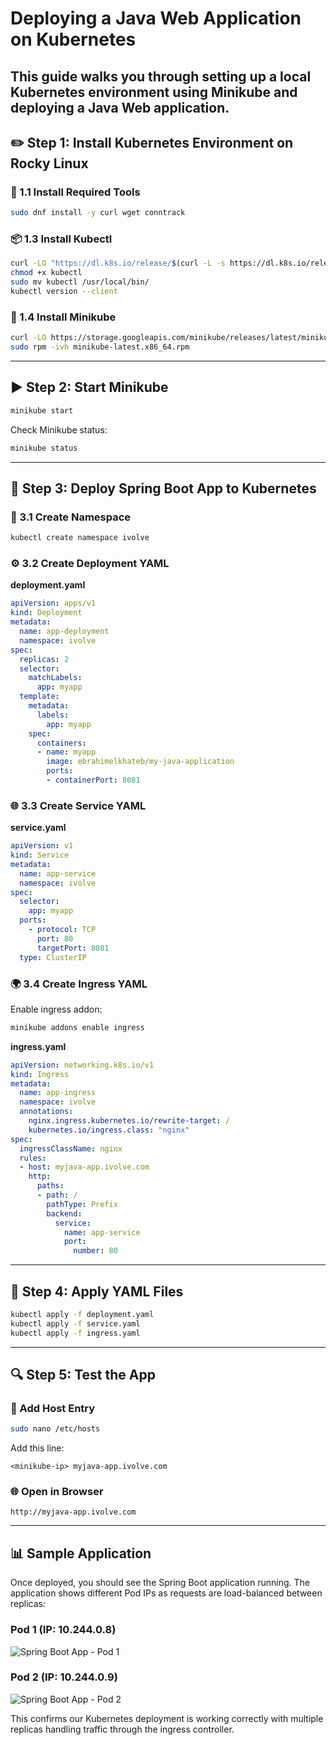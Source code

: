 # Deploying a Java Web Application on Kubernetes
This guide walks you through setting up a local Kubernetes environment using Minikube and deploying a Java Web application.
---
## ✏️ Step 1: Install Kubernetes Environment on Rocky Linux
### 🧱 1.1 Install Required Tools
```bash
sudo dnf install -y curl wget conntrack
```
### 📦 1.3 Install Kubectl
```bash
curl -LO "https://dl.k8s.io/release/$(curl -L -s https://dl.k8s.io/release/stable.txt)/bin/linux/amd64/kubectl"
chmod +x kubectl
sudo mv kubectl /usr/local/bin/
kubectl version --client
```
### 🚀 1.4 Install Minikube
```bash
curl -LO https://storage.googleapis.com/minikube/releases/latest/minikube-latest.x86_64.rpm
sudo rpm -ivh minikube-latest.x86_64.rpm
```
---
## ▶️ Step 2: Start Minikube
```bash
minikube start 
```
Check Minikube status:
```bash
minikube status
```
---
## 🚀 Step 3: Deploy Spring Boot App to Kubernetes
### 📂 3.1 Create Namespace
```bash
kubectl create namespace ivolve
```
### ⚙️ 3.2 Create Deployment YAML
**deployment.yaml**
```yaml
apiVersion: apps/v1
kind: Deployment
metadata:
  name: app-deployment
  namespace: ivolve
spec:
  replicas: 2
  selector:
    matchLabels:
      app: myapp
  template:
    metadata:
      labels:
        app: myapp
    spec:
      containers:
      - name: myapp
        image: ebrahimelkhateb/my-java-application
        ports:
        - containerPort: 8081
```
### 🌐 3.3 Create Service YAML
**service.yaml**
```yaml
apiVersion: v1
kind: Service
metadata:
  name: app-service
  namespace: ivolve
spec:
  selector:
    app: myapp
  ports:
    - protocol: TCP
      port: 80
      targetPort: 8081
  type: ClusterIP
```
### 🌍 3.4 Create Ingress YAML
Enable ingress addon:
```bash
minikube addons enable ingress
```
**ingress.yaml**
```yaml
apiVersion: networking.k8s.io/v1
kind: Ingress
metadata:
  name: app-ingress
  namespace: ivolve
  annotations:
    nginx.ingress.kubernetes.io/rewrite-target: /
    kubernetes.io/ingress.class: "nginx"
spec:
  ingressClassName: nginx
  rules:
  - host: myjava-app.ivolve.com
    http:
      paths:
      - path: /
        pathType: Prefix
        backend:
          service:
            name: app-service
            port:
              number: 80
```
---
## 🔄 Step 4: Apply YAML Files
```bash
kubectl apply -f deployment.yaml
kubectl apply -f service.yaml
kubectl apply -f ingress.yaml
```
---
## 🔍 Step 5: Test the App
### 📑 Add Host Entry
```bash
sudo nano /etc/hosts
```
Add this line:
```
<minikube-ip> myjava-app.ivolve.com
```
### 🌐 Open in Browser
```
http://myjava-app.ivolve.com
```
---
## 📊 Sample Application
Once deployed, you should see the Spring Boot application running. The application shows different Pod IPs as requests are load-balanced between replicas:

### Pod 1 (IP: 10.244.0.8)
![Spring Boot App - Pod 1](![Image](https://github.com/user-attachments/assets/71b7832b-274f-4478-9c4e-a38188b3aa72))

### Pod 2 (IP: 10.244.0.9)
![Spring Boot App - Pod 2](/api/placeholder/400/320)

This confirms our Kubernetes deployment is working correctly with multiple replicas handling traffic through the ingress controller.
